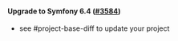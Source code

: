 #### Upgrade to Symfony 6.4 ([#3584](https://github.com/shopsys/shopsys/pull/3584))

-   see #project-base-diff to update your project
